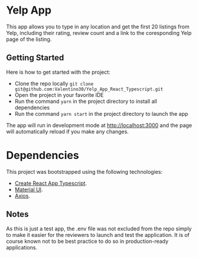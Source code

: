 # Yelp App
This app allows you to type in any location and get the first 20 listings from Yelp, including their rating, review count and a link to the coresponding Yelp page of the listing.

## Getting Started
Here is how to get started with the project:

- Clone the repo locally `git clone git@github.com:Valentino30/Yelp_App_React_Typescript.git`
- Open the project in your favorite IDE
- Run the command `yarn` in the project directory to install all dependencies
- Run the command `yarn start` in the project directory to launch the app

The app will run in development mode at [http://localhost:3000](http://localhost:3000) and the page will automatically reload if you make any changes. 

# Dependencies
This project was bootstrapped using the following technologies: 

- [Create React App Typescript](https://create-react-app.dev/docs/adding-typescript/).
- [Material UI](https://mui.com/getting-started/installation/).
- [Axios](https://axios-http.com/).

## Notes
As this is just a test app, the .env file was not excluded from the repo simply to make it easier for the reviewers to launch and test the application. It is of course known not to be best practice to do so in production-ready applications.
